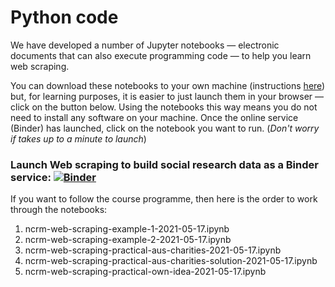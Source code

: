 # Python code

We have developed a number of Jupyter notebooks &mdash; electronic documents that can also execute programming code &mdash; to help you learn web scraping.

You can download these notebooks to your own machine (instructions [here]()) but, for learning purposes, it is easier to just launch them in your browser &mdash; click on the button below. Using the notebooks this way means you do not need to install any software on your machine. Once the online service (Binder) has launched, click on the notebook you want to run. (*Don't worry if takes up to a minute to launch*)

### Launch Web scraping to build social research data as a Binder service: [![Binder](http://mybinder.org/badge_logo.svg)](https://mybinder.org/v2/gh/DiarmuidM/ncrm-web-scraping-to-build-social-research-data/main?filepath=code)

If you want to follow the course programme, then here is the order to work through the notebooks:
1. ncrm-web-scraping-example-1-2021-05-17.ipynb
2. ncrm-web-scraping-example-2-2021-05-17.ipynb
3. ncrm-web-scraping-practical-aus-charities-2021-05-17.ipynb
4. ncrm-web-scraping-practical-aus-charities-solution-2021-05-17.ipynb
5. ncrm-web-scraping-practical-own-idea-2021-05-17.ipynb